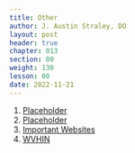 ```yaml
---
title: Other
author: J. Austin Straley, DO
layout: post
header: true
chapter: 013
section: 00
weight: 130
lesson: 00
date: 2022-11-21
---
```


1. [Placeholder][100]
2. [Placeholder][100]
3. [Important Websites][3]
4. [WVHIN][4]

[4]: https://wvhin.org/
[3]: /internguidepages/chapter13/3-important-websites/
[100]: /pages/placeholder/

